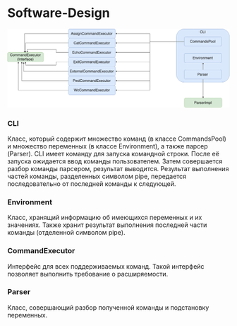 # Software-Design

![](CLI_diagram.png)

### CLI
Класс, который содержит множество команд (в классе CommandsPool) и множество переменных (в классе Environment), а также парсер (Parser).
CLI имеет команду для запуска командной строки. После её запуска ожидается ввод команды пользователем. Затем совершается разбор команды парсером, результат выводится. Результат выполнения частей команды, разделенных символом pipe, передается последовательно от последней команды к следующей. 

### Environment
Класс, хранящий информацию об имеющихся переменных и их значениях. Также хранит результат выполнения последней части команды (отделенной символом pipe).

### CommandExecutor
Интерфейс для всех поддерживаемых команд. Такой интерфейс позволяет выполнить требование о расширяемости.

### Parser
Класс, совершающий разбор полученной команды и подстановку переменных.